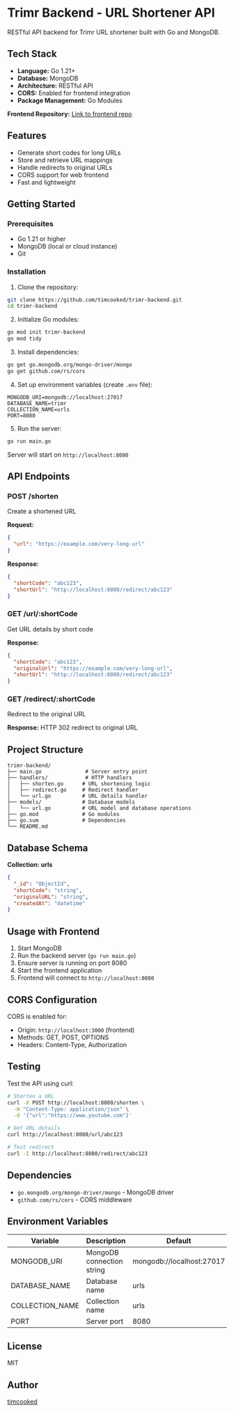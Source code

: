# Trimr Backend - URL Shortener API

RESTful API backend for Trimr URL shortener built with Go and MongoDB.

## Tech Stack

- **Language:** Go 1.21+
- **Database:** MongoDB
- **Architecture:** RESTful API
- **CORS:** Enabled for frontend integration
- **Package Management:** Go Modules

**Frontend Repository:** [Link to frontend repo](https://github.com/timcooked/Trimr)

## Features

- Generate short codes for long URLs
- Store and retrieve URL mappings
- Handle redirects to original URLs
- CORS support for web frontend
- Fast and lightweight

## Getting Started

### Prerequisites

- Go 1.21 or higher
- MongoDB (local or cloud instance)
- Git

### Installation

1. Clone the repository:
```bash
git clone https://github.com/timcooked/trimr-backend.git
cd trimr-backend
```

2. Initialize Go modules:
```bash
go mod init trimr-backend
go mod tidy
```

3. Install dependencies:
```bash
go get go.mongodb.org/mongo-driver/mongo
go get github.com/rs/cors
```

4. Set up environment variables (create `.env` file):
```env
MONGODB_URI=mongodb://localhost:27017
DATABASE_NAME=trimr
COLLECTION_NAME=urls
PORT=8080
```

5. Run the server:
```bash
go run main.go
```

Server will start on `http://localhost:8080`

## API Endpoints

### POST /shorten
Create a shortened URL

**Request:**
```json
{
  "url": "https://example.com/very-long-url"
}
```

**Response:**
```json
{
  "shortCode": "abc123",
  "shortUrl": "http://localhost:8080/redirect/abc123"
}
```

### GET /url/:shortCode
Get URL details by short code

**Response:**
```json
{
  "shortCode": "abc123",
  "originalUrl": "https://example.com/very-long-url",
  "shortUrl": "http://localhost:8080/redirect/abc123"
}
```

### GET /redirect/:shortCode
Redirect to the original URL

**Response:** HTTP 302 redirect to original URL

## Project Structure

```
trimr-backend/
├── main.go              # Server entry point
├── handlers/            # HTTP handlers
│   ├── shorten.go      # URL shortening logic
│   ├── redirect.go     # Redirect handler
│   └── url.go          # URL details handler
├── models/             # Database models
│   └── url.go          # URL model and database operations
├── go.mod              # Go modules
├── go.sum              # Dependencies
└── README.md
```

## Database Schema

**Collection: urls**
```json
{
  "_id": "ObjectId",
  "shortCode": "string",
  "originalURL": "string",
  "createdAt": "datetime"
}
```

## Usage with Frontend

1. Start MongoDB
2. Run the backend server (`go run main.go`)
3. Ensure server is running on port 8080
4. Start the frontend application
5. Frontend will connect to `http://localhost:8080`

## CORS Configuration

CORS is enabled for:
- Origin: `http://localhost:3000` (frontend)
- Methods: GET, POST, OPTIONS
- Headers: Content-Type, Authorization

## Testing

Test the API using curl:

```bash
# Shorten a URL
curl -X POST http://localhost:8080/shorten \
  -H "Content-Type: application/json" \
  -d '{"url":"https://www.youtube.com"}'

# Get URL details
curl http://localhost:8080/url/abc123

# Test redirect
curl -I http://localhost:8080/redirect/abc123
```

## Dependencies

- `go.mongodb.org/mongo-driver/mongo` - MongoDB driver
- `github.com/rs/cors` - CORS middleware

## Environment Variables

| Variable | Description | Default |
|----------|-------------|---------|
| MONGODB_URI | MongoDB connection string | mongodb://localhost:27017 |
| DATABASE_NAME | Database name | urls |
| COLLECTION_NAME | Collection name | urls |
| PORT | Server port | 8080 |

## License

MIT

## Author

[timcooked](https://github.com/timcooked)

